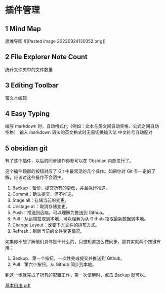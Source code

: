 # 插件管理

## 1 Mind Map
思维导图
![[Pasted image 20230924130352.png]]
## 2 File Explorer Note Count
统计文件夹中的文件数量

## 3 Editing Toolbar
富文本编辑

## 4 Easy Typing

编写 markdown 时，自动格式化（例如：文本与英文间自动空格、公式之间自动空格）
输入 markdown 语法的英文格式时无需切换输入法
中文符号自动配对
## 5 obsidian git
有了这个插件，以后的同步操作你都可以在 Obsidian 内部进行了。

这个插件顶部的按钮对应了 Git 中最常见的几个操作。如果你对 Git 有一定的了解，应该对这些操作不会陌生。

1. Backup：备份，提交所有的更改，并且执行推送。
2. Commit：确认提交，但不推送。
3. Stage all：存储当前的变更。
4. Unstage all：取消存储变更。
5. Push：推送到远端，可以理解为推送到 Github。
6. Pull：从远端拉取到本地，可以理解为从 Github 拉取最新数据到本地。
7. Change Layout：改变下方文件的排布方式。
8. Refresh：刷新当前的文件变更情况。

如果你不想了解他们具体是干什么的，只想知道怎么做同步，那其实就两个按键有用：

1. Backup，第一个按钮，一次性完成提交并推送到 Github。
2. Pull，第六个按钮，从 Github 同步到本地。

到这一步就完成了所有的配置工作，第一次使用时，点击 Backup 就可以。

[基本用法.pdf](file:///E:/基本用法.pdf)

